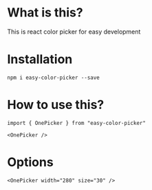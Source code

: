 # What is this?

This is react color picker for easy development

# Installation

`npm i easy-color-picker --save`

# How to use this?

```
import { OnePicker } from "easy-color-picker"

<OnePicker />
```

# Options

```
<OnePicker width="280" size="30" />
```
